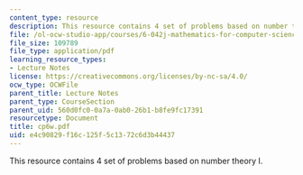 ```yaml
---
content_type: resource
description: This resource contains 4 set of problems based on number theory I.
file: /ol-ocw-studio-app/courses/6-042j-mathematics-for-computer-science-fall-2005/e4c90829f16c125f5c1372c6d3b44437_cp6w.pdf
file_size: 109789
file_type: application/pdf
learning_resource_types:
- Lecture Notes
license: https://creativecommons.org/licenses/by-nc-sa/4.0/
ocw_type: OCWFile
parent_title: Lecture Notes
parent_type: CourseSection
parent_uid: 560d0fc0-0a7a-0ab0-26b1-b8fe9fc17391
resourcetype: Document
title: cp6w.pdf
uid: e4c90829-f16c-125f-5c13-72c6d3b44437
---
```

This resource contains 4 set of problems based on number theory I.
